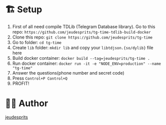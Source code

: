 # 🏗 Setup
1. First of all need compile TDLib (Telegram Database library). Go to this repo: 
`https://github.com/jeudesprits/tg-time-tdlib-build-docker`
1. Clone this repo: `git clone https://github.com/jeudesprits/tg-time`
2. Go to folder: `cd tg-time`
3. Create `lib` folder: `mkdir lib` and copy your `libtdjson.{so/dylib}` file here
4. Build docker container: `docker build --tag=jeudesprits/tg-time .`
5. Run docker container: `docker run -it -e "NODE_ENV=production" --name "tg-time"`
6. Answer the questions(phone number and secret code)
7. Press `Control+P Control+Q`
8. PROFIT!

# 👨‍💻 Author 
[jeudesprits](https://t.me/jeudesprits)
